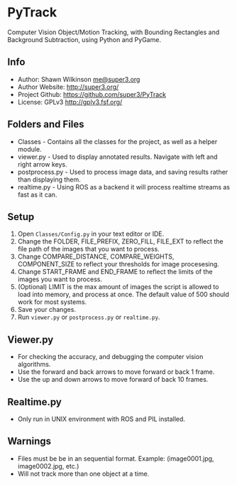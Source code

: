 PyTrack
========
Computer Vision Object/Motion Tracking, with Bounding Rectangles and Background Subtraction, using Python and PyGame.

Info
-------
* Author: Shawn Wilkinson <me@super3.org>
* Author Website: http://super3.org/
* Project Github: https://github.com/super3/PyTrack
* License: GPLv3 <http://gplv3.fsf.org/>

Folders and Files
-------
* Classes - Contains all the classes for the project, as well as a helper module.
* viewer.py - Used to display annotated results. Navigate with left and right arrow keys.
* postprocess.py - Used to process image data, and saving results rather than displaying them.
* realtime.py - Using ROS as a backend it will process realtime streams as fast as it can. 

Setup
-------
1. Open `Classes/Config.py` in your text editor or IDE.
2. Change the FOLDER, FILE_PREFIX, ZERO_FILL, FILE_EXT to reflect the file path of the images that you want to process.
3. Change COMPARE_DISTANCE, COMPARE_WEIGHTS, COMPONENT_SIZE to reflect your thresholds for image procesesing.
4. Change START_FRAME and END_FRAME to reflect the limits of the images you want to process. 
5. (Optional) LIMIT is the max amount of images the script is allowed to load into memory, and process at once. The default value of 500 should work for most systems.
6. Save your changes.
7. Run `viewer.py` or `postprocess.py` or `realtime.py`.

Viewer.py
-------
* For checking the accuracy, and debugging the computer vision algorithms.
* Use the forward and back arrows to move forward or back 1 frame.
* Use the up and down arrows to move forward of back 10 frames.

Realtime.py
-------
* Only run in UNIX environment with ROS and PIL installed.

Warnings
-------
* Files must be be in an sequential format. Example: (image0001.jpg, image0002.jpg, etc.)
* Will not track more than one object at a time.